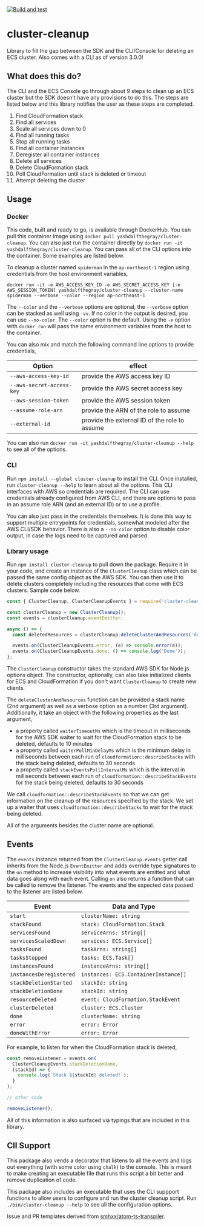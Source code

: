[![Build and test](https://github.com/YashdalfTheGray/cluster-cleanup/actions/workflows/build-and-test.yml/badge.svg)](https://github.com/YashdalfTheGray/cluster-cleanup/actions/workflows/build-and-test.yml)

# cluster-cleanup

Library to fill the gap between the SDK and the CLI/Console for deleting an ECS cluster. Also comes with a CLI as of version 3.0.0!

## What does this do?

The CLI and the ECS Console go through about 9 steps to clean up an ECS cluster but the SDK doesn't have any provisions to do this. The steps are listed below and this library notifies the user as these steps are completed.

1. Find CloudFormation stack
1. Find all services
1. Scale all services down to 0
1. Find all running tasks
1. Stop all running tasks
1. Find all container instances
1. Deregister all container instances
1. Delete all services
1. Delete CloudFormation stack
1. Poll CloudFormation until stack is deleted or timeout
1. Attempt deleting the cluster

## Usage

### Docker

This code, built and ready to go, is available through DockerHub. You can pull this container image using `docker pull yashdalfthegray/cluster-cleanup`. You can also just run the container directly by `docker run -it yashdalfthegray/cluster-cleanup`. You can pass all of the CLI options into the container. Some examples are listed below.

To cleanup a cluster named `spiderman` in the `ap-northeast-1` region using credentials from the host environment variables,

```
docker run -it -e AWS_ACCESS_KEY_ID -e AWS_SECRET_ACCESS_KEY [-e AWS_SESSION_TOKEN] yashdalfthegray/cluster-cleanup --cluster-name spiderman --verbose --color --region ap-northeast-1
```

The `--color` and the `--verbose` options are optional, the `--verbose` option can be stacked as well using `-vv`. If no color in the output is desired, you can use `--no-color`. The `--color` option is the default. Using the `-e` option with `docker run` will pass the same environment variables from the host to the container.

You can also mix and match the following command line options to provide credentials,

| Option                    | effect                                        |
| ------------------------- | --------------------------------------------- |
| `--aws-access-key-id`     | provide the AWS access key ID                 |
| `--aws-secret-access-key` | provide the AWS secret access key             |
| `--aws-session-token`     | provide the AWS session token                 |
| `--assume-role-arn`       | provide the ARN of the role to assume         |
| `--external-id`           | provide the external ID of the role to assume |

You can also run `docker run -it yashdalfthegray/cluster-cleanup --help` to see all of the options.

### CLI

Run `npm install --global cluster-cleanup` to install the CLI. Once installed, run `cluster-cleanup --help` to learn about all the options. This CLI interfaces with AWS so credentials are required. The CLI can use credentials already configured from AWS CLI, and there are options to pass in an assume role ARN (and an external ID) or to use a profile.

You can also just pass in the credentials themselves. It is done this way to support multiple entrypoints for credentials, somewhat modeled after the AWS CLI/SDK behavior. There is also a `--no-color` option to disable color output, in case the logs need to be captured and parsed.

### Library usage

Run `npm install cluster-cleanup` to pull down the package. Require it in your code, and create an instance of the `ClusterCleanup` class which can be passed the same config object as the AWS SDK. You can then use it to delete clusters completely including the resources that come with ECS clusters. Sample code below.

```javascript
const { ClusterCleanup, ClusterCleanupEvents } = require('cluster-cleanup');

const clusterCleanup = new ClusterCleanup();
const events = clusterCleanup.eventEmitter;

async () => {
  const deletedResources = clusterCleanup.deleteClusterAndResources('default');

  events.on(ClusterCleanupEvents.error, (e) => console.error(e));
  events.on(ClusterCleanupEvents.done, () => console.log('Done'));
};
```

The `ClusterCleanup` constructor takes the standard AWS SDK for Node.js options object. The constructor, optionally, can also take initialized clients for ECS and CloudFormation if you don't want `ClusterCleanup` to create new clients.

The `deleteClusterAndResources` function can be provided a stack name (2nd argument) as well as a verbose option as a number (3rd argument). Additionally, it take an object with the following properties as the last argument,

- a property called `waiterTimeoutMs` which is the timeout in milliseconds for the AWS SDK waiter to wait for the CloudFormation stack to be deleted, defaults to 10 minutes
- a property called `waiterPollMinDelayMs` which is the minimum delay in milliseconds between each run of `cloudformation::describeStacks` with the stack being deleted, defaults to 30 seconds
- a property called `stackEventsPollIntervalMs` which is the interval in milliseconds between each run of `cloudformation::describeStackEvents` for the stack being deleted, defaults to 30 seconds

We call `cloudformation::describeStackEvents` so that we can get information on the cleanup of the resources specified by the stack. We set up a waiter that uses `cloudformation::describeStacks` to wait for the stack being deleted.

All of the arguments besides the cluster name are optional.

## Events

The `events` instance returned from the `ClusterCleanup.events` getter call inherits from the Node.js `EventEmitter` and adds override type signatures to the `on` method to increase visibility into what events are emitted and what data goes along with each event. Calling `on` also returns a function that can be called to remove the listener. The events and the expected data passed to the listener are listed below.

| Event                   | Data and Type                        |
| ----------------------- | ------------------------------------ |
| `start`                 | `clusterName: string`                |
| `stackFound`            | `stack: CloudFormation.Stack`        |
| `servicesFound`         | `serviceArns: string[]`              |
| `servicesScaledDown`    | `services: ECS.Service[]`            |
| `tasksFound`            | `taskArns: string[]`                 |
| `tasksStopped`          | `tasks: ECS.Task[]`                  |
| `instancesFound`        | `instanceArns: string[]`             |
| `instancesDeregistered` | `instances: ECS.ContainerInstance[]` |
| `stackDeletionStarted`  | `stackId: string`                    |
| `stackDeletionDone`     | `stackId: string`                    |
| `resourceDeleted`       | `event: CloudFormation.StackEvent`   |
| `clusterDeleted`        | `cluster: ECS.Cluster`               |
| `done`                  | `clusterName: string`                |
| `error`                 | `error: Error`                       |
| `doneWithError`         | `error: Error`                       |

For example, to listen for when the CloudFormation stack is deleted,

```javascript
const removeListener = events.on(
  ClusterCleanupEvents.stackDeletionDone,
  (stackId) => {
    console.log(`Stack ${stackId} deleted!`);
  }
);

// other code

removeListener();
```

All of this information is also surfaced via typings that are included in this library.

## ClI Support

This package also vends a decorator that listens to all the events and logs out everything (with some color using `chalk`) to the console. This is meant to make creating an executable file that runs this script a bit better and remove duplication of code.

This package also includes an executable that uses the CLI suppport functions to allow users to configure and run the cluster cleanup script. Run `./bin/cluster-cleanup --help` to see all the configuration options.

Issue and PR templates derived from [smhxx/atom-ts-transpiler](https://github.com/smhxx/atom-ts-transpiler).
